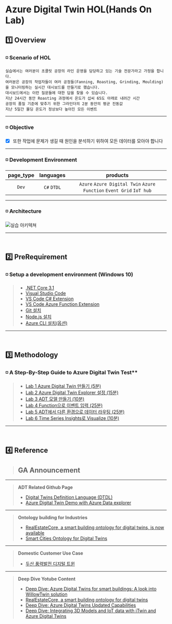 # Azure Digital Twin HOL(Hands On Lab) 

## 1️⃣ Overview
### ◽ Scenario of HOL 
    실습에서는 여러분이 초콜릿 공장의 라인 운영을 담당하고 있는 기술 전문가라고 가정을 합니다.
    여러분은 공장의 작업자들이 여러 공정들(Fanning, Roasting, Grinding, Moulding)을 모니터링하는 실시간 대시보드를 만들기로 했습니다.
    대시보드에서는 이런 질문들에 대한 답을 찾을 수 있습니다. 
    지난 24시간 동안 Roasting 과정에서 온도가 섭씨 65도 아래로 내려간 시간
    공장의 품질 기준에 맞추기 위한 그라인더의 2분 동안의 평균 진동값
    지난 5일간 몰딩 온도가 정상보다 높아진 모든 이벤트
---    
   
### ◽ Objective
   - [x] 또한 작업에 문제가 생길 때 원인을 분석하기 위하여 모든 데이터를 모아야 합니다
---

### ◽ Development Environment
page_type | languages | products
:------:|:------:|:------:
`Dev`|`C#` `DTDL`|`Azure` `Azure Digital Twin` `Azure Function` `Event Grid` `IoT hub`
---

### ◽ Architecture
![실습 아키텍쳐](images/hol-architecture.png)

---
<br>

## 2️⃣ PreRequirement
### ◽ Setup a development environment (Windows 10)
> - [.NET Core 3.1](https://dotnet.microsoft.com/download)
> - [Visual Studio Code](https://code.visualstudio.com/)
> - [VS Code C# Extension](https://marketplace.visualstudio.com/items?itemName=ms-dotnettools.csharp)
> - [VS Code Azure Function Extension](https://marketplace.visualstudio.com/items?itemName=ms-azuretools.vscode-azurefunctions)
> - [Git 설치](https://git-scm.com/downloads)
> - [Node.js 설치](https://nodejs.org/ko/download/)
> - [Azure CLI 설치(옵션)](https://docs.microsoft.com/ko-kr/cli/azure/install-azure-cli)
---
<br>

## 3️⃣ Methodology
### ◽ A Step-By-Step Guide to Azure Digital Twin Test**
> - [Lab 1 Azure Digital Twin 만들기 (5분)](lab1-adt-basic.md)
> - [Lab 2 Azure Digital Twin Explorer 설정 (15분)](lab2-setup-model.md)
> - [Lab 3 ADT 모델 만들기 (10분)](lab3-adt-model.md)
> - [Lab 4 Function으로 이벤트 입력 (25분)](lab4-ingest-event.md)
> - [Lab 5 ADT에서 다른 환경으로 데이터 라우팅 (25분)](lab5-adt-route.md)
> - [Lab 6 Time Series Insights로 Visualize (10분)](lab6-visualize-tsi.md)
---
<br>

## 4️⃣ Reference

> **GA Announcement**
> - 
---
> **ADT Related Github Page**
> - [Digital Twins Definition Language (DTDL)](https://github.com/Azure/opendigitaltwins-dtdl/blob/master/DTDL/v2/dtdlv2.md)
> - [Azure Digital Twin Demo with Azure Data explorer](https://github.com/ilseokoh/adt-adx-demo)
---
> **Ontology building for Industries**
> - [RealEstateCore, a smart building ontology for digital twins, is now available](https://techcommunity.microsoft.com/t5/internet-of-things/realestatecore-a-smart-building-ontology-for-digital-twins-is/ba-p/1914794)
> - [Smart Cities Ontology for Digital Twins](https://techcommunity.microsoft.com/t5/internet-of-things/smart-cities-ontology-for-digital-twins/ba-p/2166585)
---
> **Domestic Customer Use Case**
> - [두산 풍력발전 디지털 트윈](https://customers.microsoft.com/en-us/story/848311-doosan-manufacturing-azure-digital-twins)
---
> **Deep Dive Yotube Content**
> - [Deep Dive: Azure Digital Twins for smart buildings: A look into WillowTwin solution](https://www.youtube.com/watch?v=Kbv1a_74FC0)
> - [RealEstateCore, a smart building ontology for digital twins](https://www.youtube.com/watch?v=mN0pAvC2pAo&list=RDCMUCL7wy-iy_V76xxPnrIzGOZQ&index=3)
> - [Deep Dive: Azure Digital Twins Updated Capabilities](https://channel9.msdn.com/Shows/Internet-of-Things-Show/Deep-Dive-Azure-Digital-Twins-Updated-Capabilities)
> - [Deep Dive: Integrating 3D Models and IoT data with iTwin and Azure Digital Twins](https://channel9.msdn.com/Shows/Internet-of-Things-Show/Deep-Dive-Integrating-3D-Models-and-IoT-data-with-iTwin-and-Azure-Digital-Twins?term=Bentley&lang-en=true)
